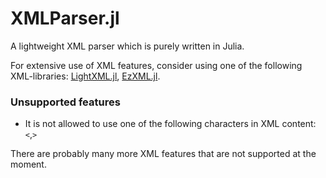 # XMLParser.jl
A lightweight XML parser which is purely written in Julia.

For extensive use of XML features, consider using one of the following XML-libraries: [LightXML.jl](https://github.com/JuliaIO/LightXML.jl), [EzXML.jl](https://github.com/JuliaIO/EzXML.jl).

### Unsupported features

* It is not allowed to use one of the following characters in XML content: `<`,`>`

There are probably many more XML features that are not supported at the moment.